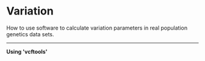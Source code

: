 # **Variation**
How to use software to calculate variation parameters in real population genetics data sets.

---

**Using 'vcftools'**

